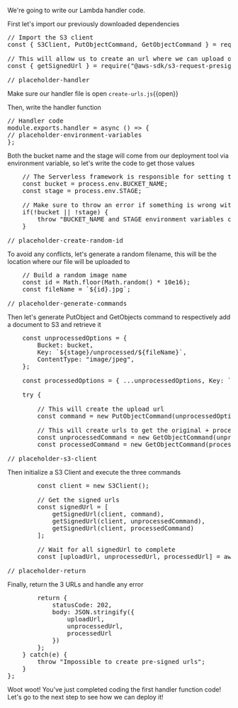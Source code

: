 We're going to write our Lambda handler code. 

First let's import our previously downloaded dependencies

<pre class="file" data-filename="create-urls.js" data-target="replace">
// Import the S3 client
const { S3Client, PutObjectCommand, GetObjectCommand } = require("@aws-sdk/client-s3");

// This will allow us to create an url where we can upload our image
const { getSignedUrl } = require("@aws-sdk/s3-request-presigner");

// placeholder-handler
</pre>

Make sure our handler file is open `create-urls.js`{{open}}

Then, write the handler function
<pre class="file" data-filename="create-urls.js" data-target="insert" data-marker="// placeholder-handler">
// Handler code
module.exports.handler = async () => {
// placeholder-environment-variables
};
</pre>

Both the bucket name and the stage will come from our deployment tool via environment variable, so let's write the code to get those values

<pre class="file" data-filename="create-urls.js" data-target="insert" data-marker="// placeholder-environment-variables">
    // The Serverless framework is responsible for setting those environment variables
    const bucket = process.env.BUCKET_NAME;
    const stage = process.env.STAGE;

    // Make sure to throw an error if something is wrong with those variables
    if(!bucket || !stage) {
        throw "BUCKET_NAME and STAGE environment variables could not be found";
    }

// placeholder-create-random-id
</pre>

To avoid any conflicts, let's generate a random filename, this will be the location where our file will be uploaded to

<pre class="file" data-filename="create-urls.js" data-target="insert" data-marker="// placeholder-create-random-id">
    // Build a random image name
    const id = Math.floor(Math.random() * 10e16);
    const fileName = `${id}.jpg`;

// placeholder-generate-commands
</pre>

Then let's generate PutObject and GetObjects command to respectively add a document to S3 and retrieve it

<pre class="file" data-filename="create-urls.js" data-target="insert" data-marker="// placeholder-generate-commands">
    const unprocessedOptions = {
        Bucket: bucket,
        Key: `${stage}/unprocessed/${fileName}`,
        ContentType: "image/jpeg",
    };

    const processedOptions = { ...unprocessedOptions, Key: `${stage}/processed/${fileName}`};

    try {

        // This will create the upload url
        const command = new PutObjectCommand(unprocessedOptions);

        // This will create urls to get the original + processed image
        const unprocessedCommand = new GetObjectCommand(unprocessedOptions);
        const processedCommand = new GetObjectCommand(processedOptions);

// placeholder-s3-client
</pre>

Then initialize a S3 Client and execute the three commands

<pre class="file" data-filename="create-urls.js" data-target="insert" data-marker="// placeholder-s3-client">
        const client = new S3Client();

        // Get the signed urls
        const signedUrl = [
            getSignedUrl(client, command),
            getSignedUrl(client, unprocessedCommand),
            getSignedUrl(client, processedCommand)
        ];

        // Wait for all signedUrl to complete
        const [uploadUrl, unprocessedUrl, processedUrl] = await Promise.all(signedUrl);
    
// placeholder-return
</pre>

Finally, return the 3 URLs and handle any error
<pre class="file" data-filename="create-urls.js" data-target="insert" data-marker="// placeholder-return">
        return {
            statusCode: 202,
            body: JSON.stringify({
                uploadUrl,
                unprocessedUrl,
                processedUrl
            })
        };
    } catch(e) {
        throw "Impossible to create pre-signed urls";
    }
};
</pre>

Woot woot! You've just completed coding the first handler function code!
Let's go to the next step to see how we can deploy it!


